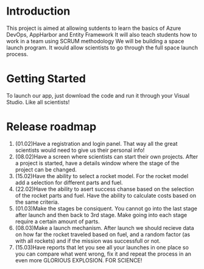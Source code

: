 # Introduction 
This project is aimed at allowing sutdents to learn the basics of Azure DevOps, AppHarbor and Entity Framework
It will also teach students how to work in a team using SCRUM methodology
We will be building a space launch program. It would allow scientists to go through the full space launch process.

# Getting Started
To launch our app, just download the code and run it through your Visual Studio. Like all scientists!

# Release roadmap
1. (01.02)Have a registration and login panel. That way all the great scientists would need to give us their personal info! 
2. (08.02)Have a screen where scientists can start their own projects. After a project is started, have a details window where the stage of the project can be changed.
3. (15.02)Have the ability to select a rocket model. For the rocket model add a selection for different parts and fuel. 
4. (22.02)Have the ability to asert success chanse based on the selection of the rocket parts and fuel. Have the ability to calculate costs based on the same criteria.
5. (01.03)Make the stages be consiquent. You cannot go into the last stage after launch and then back to 3rd stage. Make going into each stage require a certain amount of parts. 
6. (08.03)Make a launch mechanism. After launch we should recieve data on how far the rocket traveled based on fuel, and a random factor (as with all rockets) and if the mission was successfull or not. 
7. (15.03)Have reports that let you see all your launches in one place so you can compare what went wrong, fix it and repeat the process in an even more GLORIOUS EXPLOSION. FOR SCIENCE!
